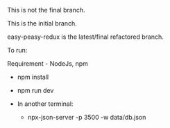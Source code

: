This is not the final branch. 

This is the initial branch.

easy-peasy-redux is the latest/final refactored branch. 

To run:

Requirement - NodeJs, npm

- npm install 

- npm run dev

- In another terminal: 
    - npx-json-server -p 3500 -w data/db.json
